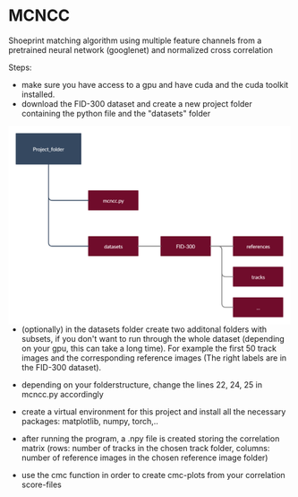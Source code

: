 # MCNCC

Shoeprint matching algorithm using multiple feature channels from a pretrained neural network (googlenet) and normalized cross correlation

Steps:

- make sure you have access to a gpu and have cuda and the cuda toolkit installed.
- download the FID-300 dataset and create a new project folder containing the python file and the "datasets" folder

<img src="Folder_structure.png"
     alt="Markdown Monster icon"
     style="float: left; margin-right: 10px;" />
     
- (optionally) in the datasets folder create two additonal folders with subsets, if you don't want to run through the whole dataset (depending on your gpu, this can take a long time). For example the first 50 track images and the corresponding reference images (The right labels are in the FID-300 dataset).
- depending on your folderstructure, change the lines 22, 24, 25 in mcncc.py accordingly
- create a virtual environment for this project and install all the necessary packages: matplotlib, numpy, torch,..
- after running the program, a .npy file is created storing the correlation matrix (rows: number of tracks in the chosen track folder, columns: number of reference images in the chosen reference image folder)

- use the cmc function in order to create cmc-plots from your correlation score-files


